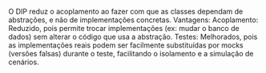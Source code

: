 O DIP reduz o acoplamento ao fazer com que as classes dependam de abstrações, e não de implementações concretas.
Vantagens:
Acoplamento: Reduzido, pois permite trocar implementações (ex: mudar o banco de dados) sem alterar o código que usa a abstração.
Testes: Melhorados, pois as implementações reais podem ser facilmente substituídas por mocks (versões falsas) durante o teste, facilitando o isolamento e a simulação de cenários.